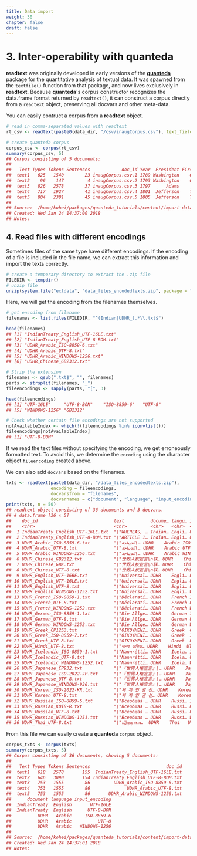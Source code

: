 ```yaml
---
title: Data import
weight: 30
chapter: false
draft: false
---
```


# 3. Inter-operability with quanteda

**readtext** was originally developed in early versions of the [**quanteda**](http://github.com/quanteda/quanteda) package for the quantitative analysis of textual data.  It was spawned from the `textfile()` function from that package, and now lives exclusively in **readtext**. Because **quanteda**'s corpus constructor recognizes the data.frame format returned by `readtext()`, it can construct a corpus directly from a `readtext` object, preserving all docvars and other meta-data.



You can easily contruct a corpus from a **readtext** object.


```r
# read in comma-separated values with readtext
rt_csv <- readtext(paste0(data_dir, "/csv/inaugCorpus.csv"), text_field = "texts")

# create quanteda corpus
corpus_csv <- corpus(rt_csv)
summary(corpus_csv, 5)
## Corpus consisting of 5 documents:
## 
##   Text Types Tokens Sentences            doc_id Year  President FirstName
##  text1   625   1540        23 inaugCorpus.csv.1 1789 Washington    George
##  text2    96    147         4 inaugCorpus.csv.2 1793 Washington    George
##  text3   826   2578        37 inaugCorpus.csv.3 1797      Adams      John
##  text4   717   1927        41 inaugCorpus.csv.4 1801  Jefferson    Thomas
##  text5   804   2381        45 inaugCorpus.csv.5 1805  Jefferson    Thomas
## 
## Source:  /home/kohei/packages/quanteda_tutorials/content/import-data/* on x86_64 by kohei
## Created: Wed Jan 24 14:37:00 2018
## Notes:
```

## 4. Read files with different encodings

Sometimes files of the same type have different encodings. If the encoding of a file is included in the file name, we can extract this information and import the texts correctly. 


```r
# create a temporary directory to extract the .zip file
FILEDIR <- tempdir()
# unzip file
unzip(system.file("extdata", "data_files_encodedtexts.zip", package = "readtext"), exdir = FILEDIR)
```

Here, we will get the encoding from the filenames themselves.

```r
# get encoding from filename
filenames <- list.files(FILEDIR, "^(Indian|UDHR_).*\\.txt$")

head(filenames)
## [1] "IndianTreaty_English_UTF-16LE.txt" 
## [2] "IndianTreaty_English_UTF-8-BOM.txt"
## [3] "UDHR_Arabic_ISO-8859-6.txt"        
## [4] "UDHR_Arabic_UTF-8.txt"             
## [5] "UDHR_Arabic_WINDOWS-1256.txt"      
## [6] "UDHR_Chinese_GB2312.txt"

# Strip the extension
filenames <- gsub(".txt$", "", filenames)
parts <- strsplit(filenames, "_")
fileencodings <- sapply(parts, "[", 3)

head(fileencodings)
## [1] "UTF-16LE"     "UTF-8-BOM"    "ISO-8859-6"   "UTF-8"       
## [5] "WINDOWS-1256" "GB2312"

# Check whether certain file encodings are not supported
notAvailableIndex <- which(!(fileencodings %in% iconvlist()))
fileencodings[notAvailableIndex]
## [1] "UTF-8-BOM"
```

If we read the text files without specifying the encoding, we get erroneously formatted text. To avoid this, we determine the `encoding` using the character object `fileencoding` created above. 

We can also add `docvars` based on the filenames.

```r
txts <- readtext(paste0(data_dir, "/data_files_encodedtexts.zip"), 
                 encoding = fileencodings,
                 docvarsfrom = "filenames", 
                 docvarnames = c("document", "language", "input_encoding"))
print(txts, n = 50)
## readtext object consisting of 36 documents and 3 docvars.
## # data.frame [36 × 5]
##    doc_id                             text          docume… langu… input_…
##    <chr>                              <chr>         <chr>   <chr>  <chr>  
##  1 IndianTreaty_English_UTF-16LE.txt  "\"WHEREAS, … Indian… Engli… UTF-16…
##  2 IndianTreaty_English_UTF-8-BOM.txt "\"ARTICLE 1… Indian… Engli… UTF-8-…
##  3 UDHR_Arabic_ISO-8859-6.txt         "\"الديباجة\… UDHR    Arabic ISO-88…
##  4 UDHR_Arabic_UTF-8.txt              "\"الديباجة\… UDHR    Arabic UTF-8  
##  5 UDHR_Arabic_WINDOWS-1256.txt       "\"الديباجة\… UDHR    Arabic WINDOW…
##  6 UDHR_Chinese_GB2312.txt            "\"世界人权宣言\n联… UDHR    Chine… GB2312 
##  7 UDHR_Chinese_GBK.txt               "\"世界人权宣言\n联… UDHR    Chine… GBK    
##  8 UDHR_Chinese_UTF-8.txt             "\"世界人权宣言\n联… UDHR    Chine… UTF-8  
##  9 UDHR_English_UTF-16BE.txt          "\"Universal… UDHR    Engli… UTF-16…
## 10 UDHR_English_UTF-16LE.txt          "\"Universal… UDHR    Engli… UTF-16…
## 11 UDHR_English_UTF-8.txt             "\"Universal… UDHR    Engli… UTF-8  
## 12 UDHR_English_WINDOWS-1252.txt      "\"Universal… UDHR    Engli… WINDOW…
## 13 UDHR_French_ISO-8859-1.txt         "\"Déclarati… UDHR    French ISO-88…
## 14 UDHR_French_UTF-8.txt              "\"Déclarati… UDHR    French UTF-8  
## 15 UDHR_French_WINDOWS-1252.txt       "\"Déclarati… UDHR    French WINDOW…
## 16 UDHR_German_ISO-8859-1.txt         "\"Die Allge… UDHR    German ISO-88…
## 17 UDHR_German_UTF-8.txt              "\"Die Allge… UDHR    German UTF-8  
## 18 UDHR_German_WINDOWS-1252.txt       "\"Die Allge… UDHR    German WINDOW…
## 19 UDHR_Greek_CP1253.txt              "\"ΟΙΚΟΥΜΕΝΙ… UDHR    Greek  CP1253 
## 20 UDHR_Greek_ISO-8859-7.txt          "\"ΟΙΚΟΥΜΕΝΙ… UDHR    Greek  ISO-88…
## 21 UDHR_Greek_UTF-8.txt               "\"ΟΙΚΟΥΜΕΝΙ… UDHR    Greek  UTF-8  
## 22 UDHR_Hindi_UTF-8.txt               "\"मानव अधिक… UDHR    Hindi  UTF-8  
## 23 UDHR_Icelandic_ISO-8859-1.txt      "\"Mannrétti… UDHR    Icela… ISO-88…
## 24 UDHR_Icelandic_UTF-8.txt           "\"Mannrétti… UDHR    Icela… UTF-8  
## 25 UDHR_Icelandic_WINDOWS-1252.txt    "\"Mannrétti… UDHR    Icela… WINDOW…
## 26 UDHR_Japanese_CP932.txt            "\"『世界人権宣言』\… UDHR    Japan… CP932  
## 27 UDHR_Japanese_ISO-2022-JP.txt      "\"『世界人権宣言』\… UDHR    Japan… ISO-20…
## 28 UDHR_Japanese_UTF-8.txt            "\"『世界人権宣言』\… UDHR    Japan… UTF-8  
## 29 UDHR_Japanese_WINDOWS-936.txt      "\"『世界人権宣言』\… UDHR    Japan… WINDOW…
## 30 UDHR_Korean_ISO-2022-KR.txt        "\"세 계 인 권 선… UDHR    Korean ISO-20…
## 31 UDHR_Korean_UTF-8.txt              "\"세 계 인 권 선… UDHR    Korean UTF-8  
## 32 UDHR_Russian_ISO-8859-5.txt        "\"Всеобщая … UDHR    Russi… ISO-88…
## 33 UDHR_Russian_KOI8-R.txt            "\"Всеобщая … UDHR    Russi… KOI8-R 
## 34 UDHR_Russian_UTF-8.txt             "\"Всеобщая … UDHR    Russi… UTF-8  
## 35 UDHR_Russian_WINDOWS-1251.txt      "\"Всеобщая … UDHR    Russi… WINDOW…
## 36 UDHR_Thai_UTF-8.txt                "\"ปฏิญญาสาก…  UDHR    Thai   UTF-8
```

From this file we can easily create a **quanteda** `corpus` object.


```r
corpus_txts <- corpus(txts)
summary(corpus_txts, 5)
## Corpus consisting of 36 documents, showing 5 documents:
## 
##   Text Types Tokens Sentences                             doc_id
##  text1   618   2578       155  IndianTreaty_English_UTF-16LE.txt
##  text2   646   3090       154 IndianTreaty_English_UTF-8-BOM.txt
##  text3   753   1555        86         UDHR_Arabic_ISO-8859-6.txt
##  text4   753   1555        86              UDHR_Arabic_UTF-8.txt
##  text5   753   1555        86       UDHR_Arabic_WINDOWS-1256.txt
##      document language input_encoding
##  IndianTreaty  English       UTF-16LE
##  IndianTreaty  English      UTF-8-BOM
##          UDHR   Arabic     ISO-8859-6
##          UDHR   Arabic          UTF-8
##          UDHR   Arabic   WINDOWS-1256
## 
## Source:  /home/kohei/packages/quanteda_tutorials/content/import-data/* on x86_64 by kohei
## Created: Wed Jan 24 14:37:01 2018
## Notes:
```

